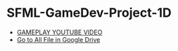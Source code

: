 # SFML-GameDev-Project-1D
- [GAMEPLAY YOUTUBE VIDEO](https://www.youtube.com/watch?v=seoTNw60ces&ab_channel=SIRAWITSUKWATTANAVIT)
- [Go to All File in Google Drive](https://drive.google.com/drive/u/0/folders/1VI0WTuK9I0vMsJHRxGF5C6Isp0Lhe0zP)


